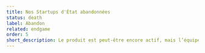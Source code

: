 ```yaml
---
title: Nos Startups d'État abandonnées
status: death
label: Abandon
related: endgame
order: 5
short_description: Le produit est peut-être encore actif, mais l’équipe qui l’opère n’obéit plus au manifeste
---
```

